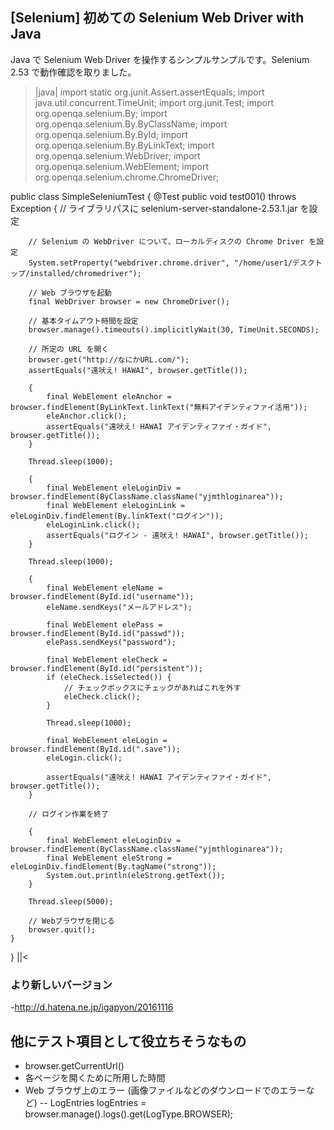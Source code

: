 ## [Selenium] 初めての Selenium Web Driver with Java

Java で Selenium Web Driver を操作するシンプルサンプルです。Selenium 2.53 で動作確認を取りました。

>|java|
import static org.junit.Assert.assertEquals;
import java.util.concurrent.TimeUnit;
import org.junit.Test;
import org.openqa.selenium.By;
import org.openqa.selenium.By.ByClassName;
import org.openqa.selenium.By.ById;
import org.openqa.selenium.By.ByLinkText;
import org.openqa.selenium.WebDriver;
import org.openqa.selenium.WebElement;
import org.openqa.selenium.chrome.ChromeDriver;

public class SimpleSeleniumTest {
	@Test
	public void test001() throws Exception {
		// ライブラリパスに selenium-server-standalone-2.53.1.jar を設定

		// Selenium の WebDriver について、ローカルディスクの Chrome Driver を設定
		System.setProperty("webdriver.chrome.driver", "/home/user1/デスクトップ/installed/chromedriver");

		// Web ブラウザを起動
		final WebDriver browser = new ChromeDriver();

		// 基本タイムアウト時間を設定
		browser.manage().timeouts().implicitlyWait(30, TimeUnit.SECONDS);

		// 所定の URL を開く
		browser.get("http://なにかURL.com/");
		assertEquals("遠吠え! HAWAI", browser.getTitle());

		{
			final WebElement eleAnchor = browser.findElement(ByLinkText.linkText("無料アイデンティファイ活用"));
			eleAnchor.click();
			assertEquals("遠吠え! HAWAI アイデンティファイ・ガイド", browser.getTitle());
		}

		Thread.sleep(1000);

		{
			final WebElement eleLoginDiv = browser.findElement(ByClassName.className("yjmthloginarea"));
			final WebElement eleLoginLink = eleLoginDiv.findElement(By.linkText("ログイン"));
			eleLoginLink.click();
			assertEquals("ログイン - 遠吠え! HAWAI", browser.getTitle());
		}

		Thread.sleep(1000);

		{
			final WebElement eleName = browser.findElement(ById.id("username"));
			eleName.sendKeys("メールアドレス");

			final WebElement elePass = browser.findElement(ById.id("passwd"));
			elePass.sendKeys("password");

			final WebElement eleCheck = browser.findElement(ById.id("persistent"));
			if (eleCheck.isSelected()) {
				// チェックボックスにチェックがあればこれを外す
				eleCheck.click();
			}

			Thread.sleep(1000);

			final WebElement eleLogin = browser.findElement(ById.id(".save"));
			eleLogin.click();

			assertEquals("遠吠え! HAWAI アイデンティファイ・ガイド", browser.getTitle());
		}

		// ログイン作業を終了

		{
			final WebElement eleLoginDiv = browser.findElement(ByClassName.className("yjmthloginarea"));
			final WebElement eleStrong = eleLoginDiv.findElement(By.tagName("strong"));
			System.out.println(eleStrong.getText());
		}

		Thread.sleep(5000);

		// Webブラウザを閉じる
		browser.quit();
	}
}
||<


### より新しいバージョン

-http://d.hatena.ne.jp/igapyon/20161116


## 他にテスト項目として役立ちそうなもの

- browser.getCurrentUrl()
- 各ページを開くために所用した時間
- Web ブラウザ上のエラー (画像ファイルなどのダウンロードでのエラーなど)
-- LogEntries logEntries = browser.manage().logs().get(LogType.BROWSER);

